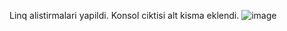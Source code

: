 Linq alistirmalari yapildi. Konsol ciktisi alt kisma eklendi. 
![image](https://github.com/user-attachments/assets/eaeac84c-7e3f-4a72-969a-180e55e4bac7)
